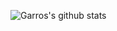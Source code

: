 ![Garros's github stats](https://github-readme-stats.vercel.app/api?username=garrosgong-code&theme=Gradient)
